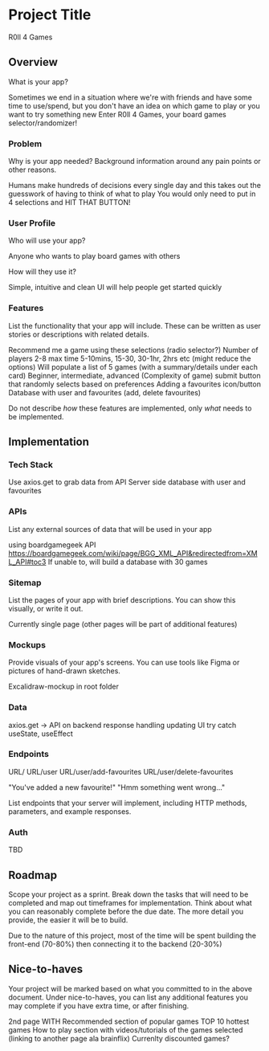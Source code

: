 # Project Title

R0ll 4 Games

## Overview

What is your app?

Sometimes we end in a situation where we're with friends and have some time to use/spend,
but you don't have an idea on which game to play or you want to try something new
Enter R0ll 4 Games, your board games selector/randomizer!

### Problem

Why is your app needed? Background information around any pain points or other reasons.

Humans make hundreds of decisions every single day and this takes out the guesswork of having to think of what to play
You would only need to put in 4 selections and HIT THAT BUTTON!

### User Profile

Who will use your app?

Anyone who wants to play board games with others

How will they use it?

Simple, intuitive and clean UI will help people get started quickly

### Features

List the functionality that your app will include. These can be written as user stories or descriptions with related details.

Recommend me a game using these selections
(radio selector?)
Number of players 2-8 max
time 5-10mins, 15-30, 30-1hr, 2hrs etc (might reduce the options)
Will populate a list of 5 games (with a summary/details under each card)
Beginner, intermediate, advanced
(Complexity of game)
submit button that randomly selects based on preferences
Adding a favourites icon/button
Database with user and favourites (add, delete favourites)

Do not describe _how_ these features are implemented, only _what_ needs to be implemented.

## Implementation

### Tech Stack

Use axios.get to grab data from API
Server side database with user and favourites

### APIs

List any external sources of data that will be used in your app

using boardgamegeek API
https://boardgamegeek.com/wiki/page/BGG_XML_API&redirectedfrom=XML_API#toc3
If unable to, will build a database with 30 games

### Sitemap

List the pages of your app with brief descriptions. You can show this visually, or write it out.

Currently single page (other pages will be part of additional features)

### Mockups

Provide visuals of your app's screens. You can use tools like Figma or pictures of hand-drawn sketches.

Excalidraw-mockup in root folder

### Data

axios.get -> API on backend
response handling
updating UI
try catch
useState, useEffect

### Endpoints

URL/
URL/user
URL/user/add-favourites
URL/user/delete-favourites

"You've added a new favourite!"
"Hmm something went wrong..."

List endpoints that your server will implement, including HTTP methods, parameters, and example responses.

### Auth

TBD

## Roadmap

Scope your project as a sprint. Break down the tasks that will need to be completed and map out timeframes for implementation. Think about what you can reasonably complete before the due date. The more detail you provide, the easier it will be to build.

Due to the nature of this project, most of the time will be spent building the front-end (70-80%)
then connecting it to the backend (20-30%)

## Nice-to-haves

Your project will be marked based on what you committed to in the above document. Under nice-to-haves, you can list any additional features you may complete if you have extra time, or after finishing.

2nd page WITH
Recommended section of popular games
TOP 10 hottest games
How to play section with videos/tutorials of the games selected (linking to another page ala brainflix)
Currenlty discounted games?
